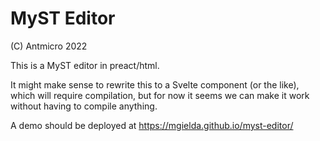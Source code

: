 # MyST Editor

(C) Antmicro 2022

This is a MyST editor in preact/html.

It might make sense to rewrite this to a Svelte component (or the like), which will require compilation, but for now it seems we can make it work without having to compile anything.

A demo should be deployed at https://mgielda.github.io/myst-editor/
